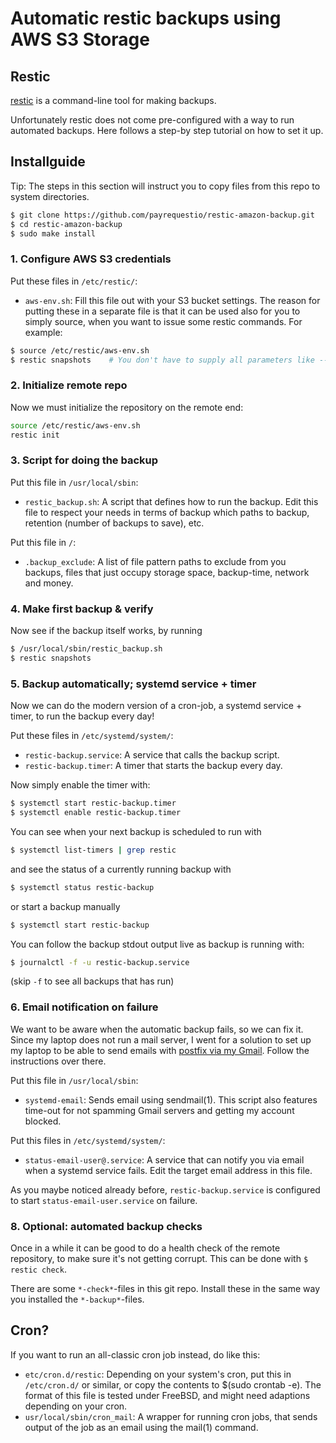 # Automatic restic backups using AWS S3 Storage

## Restic

[restic](https://restic.net/) is a command-line tool for making backups.

Unfortunately restic does not come pre-configured with a way to run automated backups.
Here follows a step-by step tutorial on how to set it up.


## Installguide

Tip: The steps in this section will instruct you to copy files from this repo to system directories.

```bash
$ git clone https://github.com/payrequestio/restic-amazon-backup.git
$ cd restic-amazon-backup
$ sudo make install
````


### 1. Configure AWS S3 credentials
Put these files in `/etc/restic/`:
* `aws-env.sh`: Fill this file out with your S3 bucket settings. The reason for putting these in a separate file is that it can be used also for you to simply source, when you want to issue some restic commands. For example:
```bash
$ source /etc/restic/aws-env.sh
$ restic snapshots    # You don't have to supply all parameters like --repo, as they are now in your environment!
````

### 2. Initialize remote repo
Now we must initialize the repository on the remote end:
```bash
source /etc/restic/aws-env.sh
restic init
```

### 3. Script for doing the backup
Put this file in `/usr/local/sbin`:
* `restic_backup.sh`: A script that defines how to run the backup. Edit this file to respect your needs in terms of backup which paths to backup, retention (number of backups to save), etc.

Put this file in `/`:
* `.backup_exclude`: A list of file pattern paths to exclude from you backups, files that just occupy storage space, backup-time, network and money.


### 4. Make first backup & verify
Now see if the backup itself works, by running

```bash
$ /usr/local/sbin/restic_backup.sh
$ restic snapshots
````

### 5. Backup automatically; systemd service + timer
Now we can do the modern version of a cron-job, a systemd service + timer, to run the backup every day!


Put these files in `/etc/systemd/system/`:
* `restic-backup.service`: A service that calls the backup script.
* `restic-backup.timer`: A timer that starts the backup every day.


Now simply enable the timer with:
```bash
$ systemctl start restic-backup.timer
$ systemctl enable restic-backup.timer
````

You can see when your next backup is scheduled to run with
```bash
$ systemctl list-timers | grep restic
```

and see the status of a currently running backup with

```bash
$ systemctl status restic-backup
```

or start a backup manually

```bash
$ systemctl start restic-backup
```

You can follow the backup stdout output live as backup is running with:

```bash
$ journalctl -f -u restic-backup.service
````

(skip `-f` to see all backups that has run)



### 6. Email notification on failure
We want to be aware when the automatic backup fails, so we can fix it. Since my laptop does not run a mail server, I went for a solution to set up my laptop to be able to send emails with [postfix via my Gmail](https://easyengine.io/tutorials/linux/ubuntu-postfix-gmail-smtp/). Follow the instructions over there.

Put this file in `/usr/local/sbin`:
* `systemd-email`: Sends email using sendmail(1). This script also features time-out for not spamming Gmail servers and getting my account blocked.

Put this files in `/etc/systemd/system/`:
* `status-email-user@.service`: A service that can notify you via email when a systemd service fails. Edit the target email address in this file.

As you maybe noticed already before, `restic-backup.service` is configured to start `status-email-user.service` on failure.


### 8. Optional: automated backup checks
Once in a while it can be good to do a health check of the remote repository, to make sure it's not getting corrupt. This can be done with `$ restic check`.

There are some `*-check*`-files in this git repo. Install these in the same way you installed the `*-backup*`-files.


## Cron?
If you want to run an all-classic cron job instead, do like this:

* `etc/cron.d/restic`: Depending on your system's cron, put this in `/etc/cron.d/` or similar, or copy the contents to $(sudo crontab -e). The format of this file is tested under FreeBSD, and might need adaptions depending on your cron.
* `usr/local/sbin/cron_mail`: A wrapper for running cron jobs, that sends output of the job as an email using the mail(1) command.
